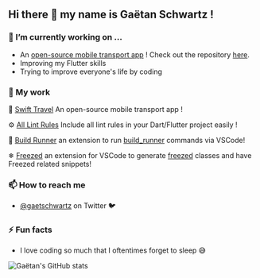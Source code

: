## Hi there 👋 my name is Gaëtan Schwartz !

### 🔭 I’m currently working on ...

- An [open-source mobile transport app](https://github.com/gaetschwartz/swift_travel) ! Check out the repository [here](https://github.com/gaetschwartz/swift_travel).
- Improving my Flutter skills
- Trying to improve everyone's life by coding

### 📝 My work

🚊 [Swift Travel](https://github.com/gaetschwartz/swift_travel) An open-source mobile transport app !

⚙️ [All Lint Rules](https://github.com/gaetschwartz/all_lint_rules) Include all lint rules in your Dart/Flutter project easily !

🔨 [Build Runner](https://marketplace.visualstudio.com/items?itemName=GaetSchwartz.build-runner) an extension to run [build_runner](https://pub.dev/packages/build_runner) commands via VSCode!

❄ [Freezed](https://marketplace.visualstudio.com/items?itemName=blaxou.freezed) an extension for VSCode to generate [freezed](https://pub.dev/packages/freezed) classes and have Freezed related snippets!



### 📫 How to reach me 

- [@gaetschwartz](https://twitter.com/gaetschwartz) on Twitter 🐦

### ⚡ Fun facts

- I love coding so much that I oftentimes forget to sleep 😅



![Gaëtan's GitHub stats](https://github-readme-stats.vercel.app/api?username=gaetschwartz&count_private=true)
